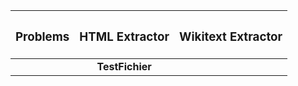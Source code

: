 |<h3>Problems </h3>| <h3>HTML Extractor</h3>       |  <h3>Wikitext Extractor</h3>  |
|:--------:|:------------:|:------------:| 
|| **TestFichier**  	||

